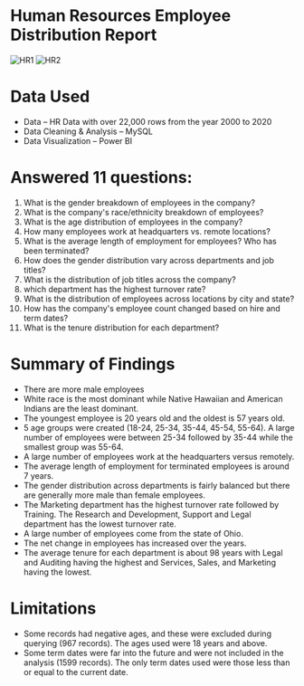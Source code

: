 # Human Resources Employee Distribution Report

![HR1](https://github.com/user-attachments/assets/be56af8d-598f-4807-bb5f-9382ea1fabfb)
![HR2](https://github.com/user-attachments/assets/62fd3d09-517f-475f-8e3f-1c108ec38fd3)

# Data Used
- Data – HR Data with over 22,000 rows from the year 2000 to 2020
- Data Cleaning & Analysis – MySQL
- Data Visualization – Power BI

# Answered 11 questions:
1. What is the gender breakdown of employees in the company?
2. What is the company's race/ethnicity breakdown of employees?
3. What is the age distribution of employees in the company?
4. How many employees work at headquarters vs. remote locations?
5. What is the average length of employment for employees? Who has been terminated?
6. How does the gender distribution vary across departments and job titles?
7. What is the distribution of job titles across the company?
8. which department has the highest turnover rate?
9. What is the distribution of employees across locations by city and state?
10. How has the company's employee count changed based on hire and term dates?
11. What is the tenure distribution for each department?

# Summary of Findings
-	There are more male employees
-	White race is the most dominant while Native Hawaiian and American Indians are the least dominant.
-	The youngest employee is 20 years old and the oldest is 57 years old.
-	5 age groups were created (18-24, 25-34, 35-44, 45-54, 55-64). A large number of employees were between 25-34 followed by 35-44 while the smallest group was 55-64.
-	A large number of employees work at the headquarters versus remotely.
-	The average length of employment for terminated employees is around 7 years.
-	The gender distribution across departments is fairly balanced but there are generally more male than female employees.
-	The Marketing department has the highest turnover rate followed by Training. The Research and Development, Support and Legal department has the lowest turnover rate.
-	A large number of employees come from the state of Ohio.
-	The net change in employees has increased over the years.
-	The average tenure for each department is about 98 years with Legal and Auditing having the highest and Services, Sales, and Marketing having the lowest.

# Limitations
-	Some records had negative ages, and these were excluded during querying (967 records). The ages used were 18 years and above.
-	Some term dates were far into the future and were not included in the analysis (1599 records). The only term dates used were those less than or equal to the current date.
